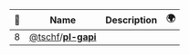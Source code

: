 |:star2: | Name | Description | 🌍|
|---|---|---|---|
|8|[@tschf](https://github.com/tschf)/[**pl-gapi**](https://github.com/tschf/pl-gapi)|||

